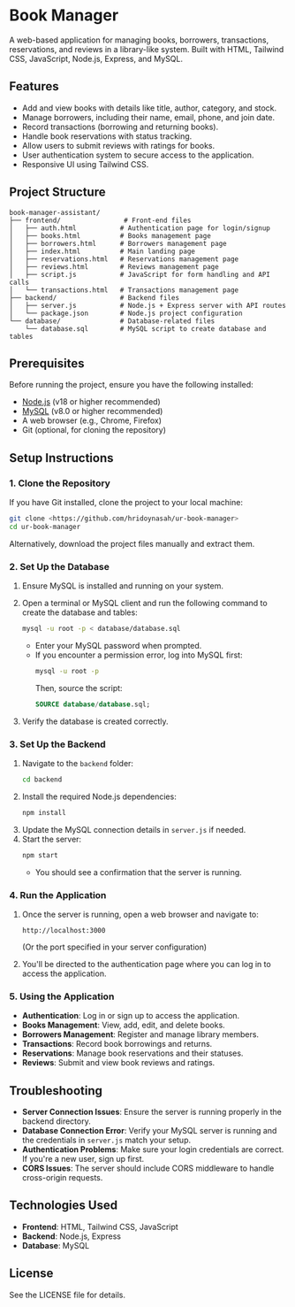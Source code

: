 # Book Manager

A web-based application for managing books, borrowers, transactions, reservations, and reviews in a library-like system. Built with HTML, Tailwind CSS, JavaScript, Node.js, Express, and MySQL.

## Features
- Add and view books with details like title, author, category, and stock.
- Manage borrowers, including their name, email, phone, and join date.
- Record transactions (borrowing and returning books).
- Handle book reservations with status tracking.
- Allow users to submit reviews with ratings for books.
- User authentication system to secure access to the application.
- Responsive UI using Tailwind CSS.

## Project Structure
```
book-manager-assistant/
├── frontend/                # Front-end files
│   ├── auth.html           # Authentication page for login/signup
│   ├── books.html          # Books management page
│   ├── borrowers.html      # Borrowers management page
│   ├── index.html          # Main landing page
│   ├── reservations.html   # Reservations management page
│   ├── reviews.html        # Reviews management page
│   ├── script.js           # JavaScript for form handling and API calls
│   └── transactions.html   # Transactions management page
├── backend/                # Backend files
│   ├── server.js           # Node.js + Express server with API routes
│   └── package.json        # Node.js project configuration
└── database/               # Database-related files
    └── database.sql        # MySQL script to create database and tables
```

## Prerequisites
Before running the project, ensure you have the following installed:
- [Node.js](https://nodejs.org/) (v18 or higher recommended)
- [MySQL](https://www.mysql.com/) (v8.0 or higher recommended)
- A web browser (e.g., Chrome, Firefox)
- Git (optional, for cloning the repository)

## Setup Instructions

### 1. Clone the Repository
If you have Git installed, clone the project to your local machine:
```bash
git clone <https://github.com/hridoynasah/ur-book-manager>
cd ur-book-manager
```
Alternatively, download the project files manually and extract them.

### 2. Set Up the Database
1. Ensure MySQL is installed and running on your system.
2. Open a terminal or MySQL client and run the following command to create the database and tables:
   ```bash
   mysql -u root -p < database/database.sql
   ```
   - Enter your MySQL password when prompted.
   - If you encounter a permission error, log into MySQL first:
     ```bash
     mysql -u root -p
     ```
     Then, source the script:
     ```sql
     SOURCE database/database.sql;
     ```

3. Verify the database is created correctly.

### 3. Set Up the Backend
1. Navigate to the `backend` folder:
   ```bash
   cd backend
   ```
2. Install the required Node.js dependencies:
   ```bash
   npm install
   ```
3. Update the MySQL connection details in `server.js` if needed.
4. Start the server:
   ```bash
   npm start
   ```
   - You should see a confirmation that the server is running.

### 4. Run the Application
1. Once the server is running, open a web browser and navigate to:
   ```
   http://localhost:3000
   ```
   (Or the port specified in your server configuration)
   
2. You'll be directed to the authentication page where you can log in to access the application.

### 5. Using the Application
- **Authentication**: Log in or sign up to access the application.
- **Books Management**: View, add, edit, and delete books.
- **Borrowers Management**: Register and manage library members.
- **Transactions**: Record book borrowings and returns.
- **Reservations**: Manage book reservations and their statuses.
- **Reviews**: Submit and view book reviews and ratings.

## Troubleshooting
- **Server Connection Issues**: Ensure the server is running properly in the backend directory.
- **Database Connection Error**: Verify your MySQL server is running and the credentials in `server.js` match your setup.
- **Authentication Problems**: Make sure your login credentials are correct. If you're a new user, sign up first.
- **CORS Issues**: The server should include CORS middleware to handle cross-origin requests.

## Technologies Used
- **Frontend**: HTML, Tailwind CSS, JavaScript
- **Backend**: Node.js, Express
- **Database**: MySQL

## License
See the LICENSE file for details.
